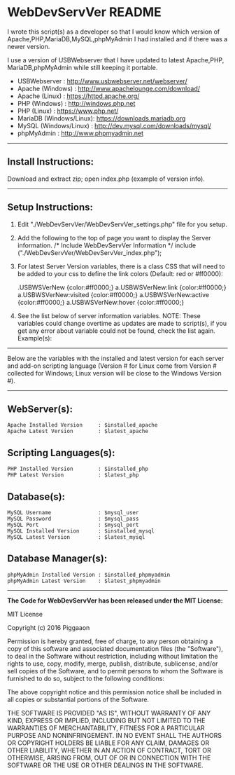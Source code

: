 # WebDevServVer README
I wrote this script(s) as a developer so that I would know which version of
Apache,PHP,MariaDB,MySQL,phpMyAdmin I had installed and if there was a newer version.

I use a version of USBWebserver that I have updated to latest Apache,PHP,
MariaDB,phpMyAdmin while still keeping it portable.

- USBWebserver     : http://www.usbwebserver.net/webserver/
- Apache (Windows) : http://www.apachelounge.com/download/
- Apache (Linux)   : https://httpd.apache.org/
- PHP (Windows)    : http://windows.php.net
- PHP (Linux)      : https://www.php.net/
- MariaDB (Windows/Linux): https://downloads.mariadb.org
- MySQL (Windows/Linux)  : http://dev.mysql.com/downloads/mysql/
- phpMyAdmin       : http://www.phpmyadmin.net

------------
## Install Instructions:

Download and extract zip; open index.php (example of version info).

------------
## Setup Instructions:
1. Edit "./WebDevServVer/WebDevServVer_settings.php" file for you setup.

2. Add the following to the top of page you want to display the Server information.
	/* Include WebDevServVer Information */
	include ("./WebDevServVer/WebDevServVer_index.php");

3. For latest Server Version variables, there is a class CSS that will need to be 
added to your css to define the link colors (Default: red or #ff0000):

	.USBWSVerNew {color:#ff0000;}
	a.USBWSVerNew:link {color:#ff0000;}
	a.USBWSVerNew:visited {color:#ff0000;}
	a.USBWSVerNew:active {color:#ff0000;}
	a.USBWSVerNew:hover {color:#ff0000;}

4. See the list below of server information variables.
NOTE: These variables could change overtime as updates are made to script(s), 
if you get any error about variable could not be found, check the list again.
Example(s):
	<?php echo $installed_apache; ?>
	<?php echo $latest_apache; ?>

------------
Below are the variables with the installed and latest version for each server and add-on scripting language (Version # for Linux come from Version # collected for Windows; Linux version will be close to the Windows Version #).

------------

## WebServer(s):
	Apache Installed Version     : $installed_apache
	Apache Latest Version        : $latest_apache

## Scripting Languages(s):
	PHP Installed Version        : $installed_php
	PHP Latest Version           : $latest_php

## Database(s):
	MySQL Username               : $mysql_user
	MySQL Password               : $mysql_pass
	MySQL Port                   : $mysql_port
	MySQL Installed Version      : $installed_mysql
	MySQL Latest Version         : $latest_mysql

## Database Manager(s):
	phpMyAdmin Installed Version : $installed_phpmyadmin
	phpMyAdmin Latest Version    : $latest_phpmyadmin

------------

**The Code for WebDevServVer has been released under the MIT License:**

MIT License

Copyright (c) 2016  Piggaaon

Permission is hereby granted, free of charge, to any person obtaining a copy
of this software and associated documentation files (the "Software"), to deal
in the Software without restriction, including without limitation the rights
to use, copy, modify, merge, publish, distribute, sublicense, and/or sell
copies of the Software, and to permit persons to whom the Software is
furnished to do so, subject to the following conditions:

The above copyright notice and this permission notice shall be included in all
copies or substantial portions of the Software.

THE SOFTWARE IS PROVIDED "AS IS", WITHOUT WARRANTY OF ANY KIND, EXPRESS OR
IMPLIED, INCLUDING BUT NOT LIMITED TO THE WARRANTIES OF MERCHANTABILITY,
FITNESS FOR A PARTICULAR PURPOSE AND NONINFRINGEMENT. IN NO EVENT SHALL THE
AUTHORS OR COPYRIGHT HOLDERS BE LIABLE FOR ANY CLAIM, DAMAGES OR OTHER
LIABILITY, WHETHER IN AN ACTION OF CONTRACT, TORT OR OTHERWISE, ARISING FROM,
OUT OF OR IN CONNECTION WITH THE SOFTWARE OR THE USE OR OTHER DEALINGS IN THE
SOFTWARE.
